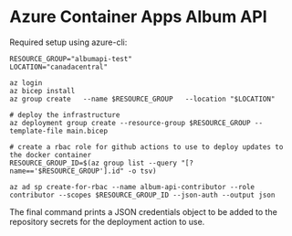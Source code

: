 # Azure Container Apps Album API

Required setup using azure-cli:
```
RESOURCE_GROUP="albumapi-test"
LOCATION="canadacentral"

az login
az bicep install
az group create   --name $RESOURCE_GROUP   --location "$LOCATION"

# deploy the infrastructure
az deployment group create --resource-group $RESOURCE_GROUP --template-file main.bicep

# create a rbac role for github actions to use to deploy updates to the docker container
RESOURCE_GROUP_ID=$(az group list --query "[?name=='$RESOURCE_GROUP'].id" -o tsv)

az ad sp create-for-rbac --name album-api-contributor --role contributor --scopes $RESOURCE_GROUP_ID --json-auth --output json
```

The final command prints a JSON credentials object to be added to the repository secrets for the deployment action to use.

